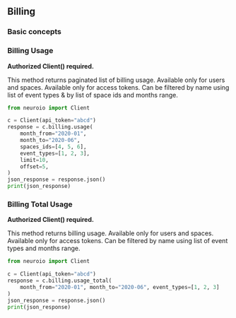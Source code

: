 ## Billing

### Basic concepts



### Billing Usage

__Authorized Client() required.__

This method returns paginated list of billing usage. Available only for users and spaces.
Available only for access tokens.
Can be filtered by name using list of event types & by list of space ids and months range.

```python
from neuroio import Client

c = Client(api_token="abcd")
response = c.billing.usage(
    month_from="2020-01",
    month_to="2020-06",
    spaces_ids=[4, 5, 6],
    event_types=[1, 2, 3],
    limit=10,
    offset=5,
)
json_response = response.json()
print(json_response)
```

### Billing Total Usage

__Authorized Client() required.__

This method returns billing usage. 
Available only for users and spaces.
Available only for access tokens.
Can be filtered by name using list of event types and months range.

```python
from neuroio import Client

c = Client(api_token="abcd")
response = c.billing.usage_total(
    month_from="2020-01", month_to="2020-06", event_types=[1, 2, 3]
)
json_response = response.json()
print(json_response)
```
